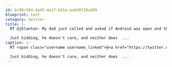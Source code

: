 ```yaml
---
id: bc96c584-da45-4a1f-b41a-aa6d9720ad89
blueprint: text
category: twitter
title: |-
  RT @jblanton: My dad just called and asked if Android was open and the iPhone closed. 

  Just kidding, he doesn't care, and neither does  ...
caption: |-
  RT <span class="username username_linked">@<a href="https://twitter.com/jblanton" title="Justin Blanton">jblanton</a></span>: My dad just called and asked if Android was open and the iPhone closed. 

  Just kidding, he doesn't care, and neither does  ...
---
```

